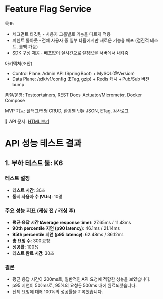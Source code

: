 # Feature Flag Service
목표: 
- 세그먼트 타깃팅 - 사용자 그룹별로 기능을 다르게 적용 
- 퍼센트 롤아웃 - 전체 사용자 중 일부 비율에게만 새로운 기능을 배포 (점진적 테스트, 롤백 가능)
- SDK 구성 제공 - 배포없이 실시간으로 설정값을 서버에서 내려줌

아키텍처(초안)
- Control Plane: Admin API (Spring Boot) + MySQL(@Version)
- Data Plane: /sdk/v1/config (ETag, gzip) + Redis 캐시 + Pub/Sub 버전 bump

품질/운영: Testcontainers, REST Docs, Actuator/Micrometer, Docker Compose

MVP 기능: 플래그/변형 CRUD, 환경별 번들 JSON, ETag, 감사로그

📄 API 문서: [HTML 보기](build/docs/asciidoc/index.html)

# API 성능 테스트 결과

## 1. 부하 테스트 툴: K6

### 테스트 설정
- **테스트 시간**: 30초
- **동시 사용자 수 (VUs)**: 10명

### 주요 성능 지표 (캐싱 전 / 캐싱 후)
- **평균 응답 시간 (Average response time)**: 27.65ms / 11.43ms
- **90th percentile 지연 (p90 latency)**: 46.1ms / 21.14ms
- **95th percentile 지연 (p95 latency)**: 62.48ms / 36.12ms
- **총 요청 수**: 300 요청
- **성공률**: 100%
- **테스트 완료 시간**: 30초

### 결론
- 평균 응답 시간이 200ms로, 일반적인 API 요청에 적합한 성능을 보였습니다.
- p95 지연이 500ms로, 95%의 요청은 500ms 내에 완료되었습니다.
- 전체 요청에 대해 100%의 성공률을 기록했습니다.